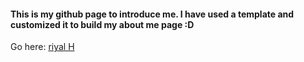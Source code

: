 #### This is my github page to introduce me. I have used a template and customized it to build my about me page :D

Go here: [riyal H](http://riyalh.github.io/)
